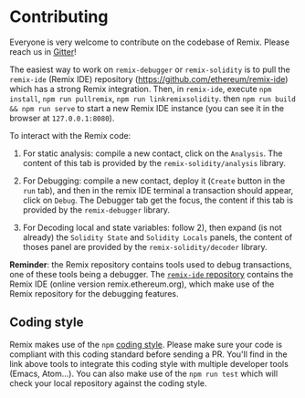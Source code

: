 # Contributing

Everyone is very welcome to contribute on the codebase of Remix. Please reach us in [Gitter](https://gitter.im/ethereum/remix)!

The easiest way to work on `remix-debugger` or `remix-solidity` is to pull the `remix-ide` (Remix IDE) repository (https://github.com/ethereum/remix-ide) which has a strong Remix integration. Then, in `remix-ide`, execute `npm install`, `npm run pullremix`, `npm run linkremixsolidity`. 
then `npm run build && npm run serve` to start a new Remix IDE instance (you can see it in the browser at `127.0.0.1:8080`).

To interact with the Remix code:

1. For static analysis: compile a new contact, click on the `Analysis`. The content of this tab is provided by the `remix-solidity/analysis` library.

2. For Debugging: compile a new contact, deploy it (`Create` button in the `run` tab), and then in the remix IDE terminal a transaction should appear, click on `Debug`. The Debugger tab get the focus, the content if this tab is provided by the `remix-debugger` library.

3. For Decoding local and state variables: follow 2), then expand (is not already) the `Solidity State` and `Solidity Locals` panels, the content of thoses panel are provided by the `remix-solidity/decoder` library.

**Reminder**: the Remix repository contains tools used to debug transactions, one of these tools being a debugger. The [`remix-ide` repository](https://github.com/ethereum/remix-ide) contains the Remix IDE (online version remix.ethereum.org), which make use of the Remix repository for the debugging features.

## Coding style

Remix makes use of the `npm` [coding style](https://docs.npmjs.com/misc/coding-style). Please make sure your code is compliant with this coding standard before sending a PR. You'll find in the link above tools to integrate this coding style with multiple developer tools (Emacs, Atom...). You can also make use of the `npm run test` which will check your local repository against the coding style.


